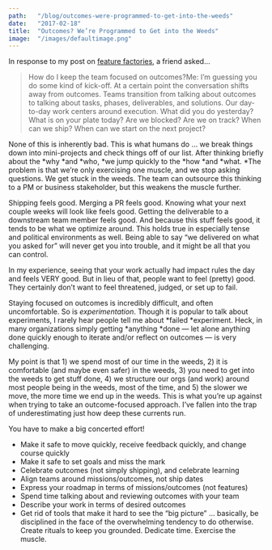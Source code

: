 ```yaml
---
path:	"/blog/outcomes-were-programmed-to-get-into-the-weeds"
date:	"2017-02-18"
title:	"Outcomes? We’re Programmed to Get into the Weeds"
image:	"/images/defaultimage.png"
---
```


In response to my post on [feature factories](https://hackernoon.com/12-signs-youre-working-in-a-feature-factory-44a5b938d6a2#.4mfv4tryz), a friend asked…


> How do I keep the team focused on outcomes?Me: I’m guessing you do some kind of kick-off. At a certain point the conversation shifts away from outcomes. Teams transition from talking about outcomes to talking about tasks, phases, deliverables, and solutions. Our day-to-day work centers around execution. What did you do yesterday? What is on your plate today? Are we blocked? Are we on track? When can we ship? When can we start on the next project?

None of this is inherently bad. This is what humans do … we break things down into mini-projects and check things off of our list. After thinking briefly about the *why *and *who, *we jump quickly to the *how *and *what. *The problem is that we’re only exercising one muscle, and we stop asking questions. We get stuck in the weeds. The team can outsource this thinking to a PM or business stakeholder, but this weakens the muscle further.

Shipping feels good. Merging a PR feels good. Knowing what your next couple weeks will look like feels good. Getting the deliverable to a downstream team member feels good. And because this stuff feels good, it tends to be what we optimize around. This holds true in especially tense and political environments as well. Being able to say “we delivered on what you asked for” will never get you into trouble, and it might be all that you can control.

In my experience, seeing that your work actually had impact rules the day and feels VERY good. But in lieu of that, people want to feel (pretty) good. They certainly don’t want to feel threatened, judged, or set up to fail.

Staying focused on outcomes is incredibly difficult, and often uncomfortable. So is *experimentation*. Though it is popular to talk about experiments, I rarely hear people tell me about *failed *experiment. Heck, in many organizations simply getting *anything *done — let alone anything done quickly enough to iterate and/or reflect on outcomes — is very challenging.

My point is that 1) we spend most of our time in the weeds, 2) it is comfortable (and maybe even safer) in the weeds, 3) you need to get into the weeds to get stuff done, 4) we structure our orgs (and work) around most people being in the weeds, most of the time, and 5) the slower we move, the more time we end up in the weeds. This is what you’re up against when trying to take an outcome-focused approach. I’ve fallen into the trap of underestimating just how deep these currents run.

You have to make a big concerted effort!

* Make it safe to move quickly, receive feedback quickly, and change course quickly
* Make it safe to set goals and miss the mark
* Celebrate outcomes (not simply shipping), and celebrate learning
* Align teams around missions/outcomes, not ship dates
* Express your roadmap in terms of missions/outcomes (not features)
* Spend time talking about and reviewing outcomes with your team
* Describe your work in terms of desired outcomes
* Get rid of tools that make it hard to see the “big picture”
… basically, be disciplined in the face of the overwhelming tendency to do otherwise. Create rituals to keep you grounded. Dedicate time. Exercise the muscle.

